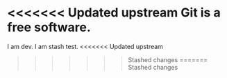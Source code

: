 <<<<<<< Updated upstream
Git is a free software.
=======
I am dev.
I am stash test.
<<<<<<< Updated upstream
>>>>>>> Stashed changes
=======
>>>>>>> Stashed changes
